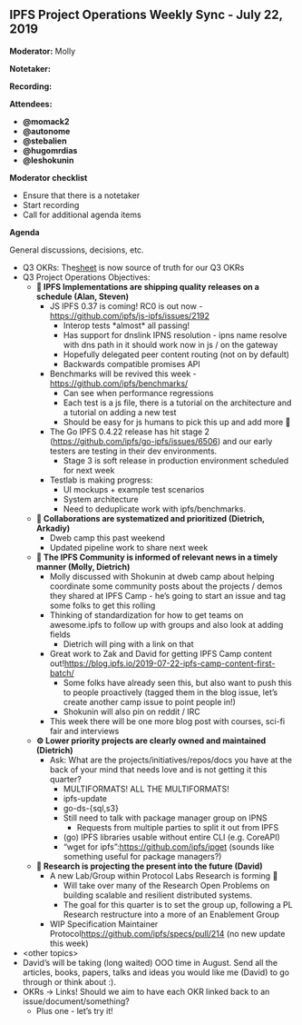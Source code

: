## IPFS Project Operations Weekly Sync - July 22, 2019

**Moderator:** Molly

**Notetaker:**

**Recording:**

**Attendees:**

-   __@momack2__
-   __@autonome__
-   __@stebalien__
-   __@hugomrdias__
-   __@leshokunin__

**Moderator checklist**

-   Ensure that there is a notetaker
-   Start recording
-   Call for additional agenda items

**Agenda**

General discussions, decisions, etc.

-   Q3 OKRs: The[sheet](https://docs.google.com/spreadsheets/d/1AiNUL7vK5Jp8aa839UaMaI_AlBU5r6Bor-A40179I2A/edit#gid=1562851442) is now source of truth for our Q3 OKRs
-   Q3 Project Operations Objectives:
    -   ****🚀 IPFS Implementations are shipping quality releases on a schedule (Alan, Steven)****
        -   JS IPFS 0.37 is coming! RC0 is out now -<https://github.com/ipfs/js-ipfs/issues/2192>
            -   Interop tests \*almost\* all passing!
            -   Has support for dnslink IPNS resolution - ipns name resolve with dns path in it should work now in js / on the gateway
            -   Hopefully delegated peer content routing (not on by default)
            -   Backwards compatible promises API
        -   Benchmarks will be revived this week -<https://github.com/ipfs/benchmarks/>
            -   Can see when performance regressions
            -   Each test is a js file, there is a tutorial on the architecture and a tutorial on adding a new test
            -   Should be easy for js humans to pick this up and add more 🙌
        -   The Go IPFS 0.4.22 release has hit stage 2 (<https://github.com/ipfs/go-ipfs/issues/6506>) and our early testers are testing in their dev environments.
            -   Stage 3 is soft release in production environment scheduled for next week
        -   Testlab is making progress:
            -   UI mockups + example test scenarios
            -   System architecture
            -   Need to deduplicate work with ipfs/benchmarks.
    -   ****🤝 Collaborations are systematized and prioritized (Dietrich, Arkadiy)****
        -   Dweb camp this past weekend
        -   Updated pipeline work to share next week
    -   ****📣 The IPFS Community is informed of relevant news in a timely manner (Molly, Dietrich)****
        -   Molly discussed with Shokunin at dweb camp about helping coordinate some community posts about the projects / demos they shared at IPFS Camp - he’s going to start an issue and tag some folks to get this rolling
        -   Thinking of standardization for how to get teams on awesome.ipfs to follow up with groups and also look at adding fields
            -   Dietrich will ping with a link on that
        -   Great work to Zak and David for getting IPFS Camp content out!<https://blog.ipfs.io/2019-07-22-ipfs-camp-content-first-batch/>
            -   Some folks have already seen this, but also want to push this to people proactively (tagged them in the blog issue, let’s create another camp issue to point people in!)
            -   Shokunin will also pin on reddit / IRC
        -   This week there will be one more blog post with courses, sci-fi fair and interviews
    -   ****⚙️ Lower priority projects are clearly owned and maintained (Dietrich)****
        -   Ask: What are the projects/initiatives/repos/docs you have at the back of your mind that needs love and is not getting it this quarter?
            -   MULTIFORMATS! ALL THE MULTIFORMATS!
            -   ipfs-update
            -   go-ds-{sql,s3}
            -   Still need to talk with package manager group on IPNS
                -   Requests from multiple parties to split it out from IPFS
            -   (go) IPFS libraries usable without entire CLI (e.g. CoreAPI)
            -   “wget for ipfs”:<https://github.com/ipfs/ipget> (sounds like something useful for package managers?)
    -   ****🥼 Research is projecting the present into the future (David)****
        -   A new Lab/Group within Protocol Labs Research is forming 🧪
            -   Will take over many of the Research Open Problems on building scalable and resilient distributed systems.
            -   The goal for this quarter is to set the group up, following a PL Research restructure into a more of an Enablement Group
        -   WIP Specification Maintainer Protocol<https://github.com/ipfs/specs/pull/214> (no new update this week)
-   &lt;other topics>
-   David’s will be taking (long waited) OOO time in August. Send all the articles, books, papers, talks and ideas you would like me (David) to go through or think about :).
-   OKRs -> Links! Should we aim to have each OKR linked back to an issue/document/something?
    -   Plus one - let’s try it!
